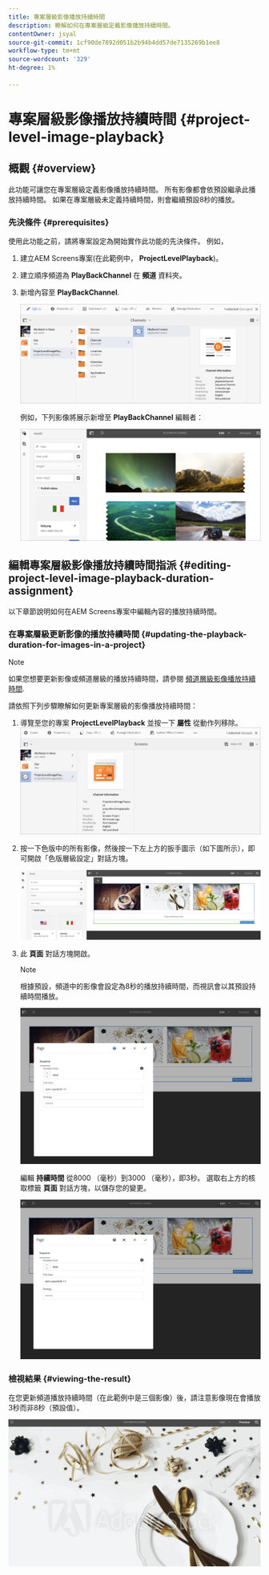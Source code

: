 ```yaml
---
title: 專案層級影像播放持續時間
description: 瞭解如何在專案層級定義影像播放持續時間。
contentOwner: jsyal
source-git-commit: 1cf90de7892d051b2b94b4dd57de7135269b1ee8
workflow-type: tm+mt
source-wordcount: '329'
ht-degree: 1%

---
```



# 專案層級影像播放持續時間 {#project-level-image-playback}

## 概觀 {#overview}

此功能可讓您在專案層級定義影像播放持續時間。 所有影像都會依預設繼承此播放持續時間。 如果在專案層級未定義持續時間，則會繼續預設8秒的播放。

### 先決條件 {#prerequisites}

使用此功能之前，請將專案設定為開始實作此功能的先決條件。 例如，

1. 建立AEM Screens專案(在此範例中， **ProjectLevelPlayback**)。
1. 建立順序頻道為 **PlayBackChannel** 在 **頻道** 資料夾。
1. 新增內容至 **PlayBackChannel**.

   ![資產](assets/image_playback1.png)

   例如，下列影像將展示新增至 **PlayBackChannel** 編輯者：

   ![資產](assets/image_playback2.png)

## 編輯專案層級影像播放持續時間指派 {#editing-project-level-image-playback-duration-assignment}

以下章節說明如何在AEM Screens專案中編輯內容的播放持續時間。

### 在專案層級更新影像的播放持續時間 {#updating-the-playback-duration-for-images-in-a-project}


>[!NOTE]
>
>如果您想要更新影像或頻道層級的播放持續時間，請參閱 [頻道層級影像播放持續時間](channel-level-image-playback.md).

請依照下列步驟瞭解如何更新專案層級的影像播放持續時間：

1. 導覽至您的專案 **ProjectLevelPlayback** 並按一下 **屬性** 從動作列移除。
   ![資產](assets/image_playback3.png)

1. 按一下色版中的所有影像，然後按一下左上方的扳手圖示（如下圖所示），即可開啟「色版層級設定」對話方塊。

   ![screen_shot_2019-06-25at95945am](assets/screen_shot_2019-06-25at95945am.png)

1. 此 **頁面** 對話方塊開啟。

   >[!NOTE]
   >
   >根據預設，頻道中的影像會設定為8秒的播放持續時間，而視訊會以其預設持續時間播放。

   ![screen_shot_2019-06-25at100343am](assets/screen_shot_2019-06-25at100343am.png)

   編輯 **持續時間** 從8000 （毫秒）到3000 （毫秒），即3秒。 選取右上方的核取標籤 **頁面** 對話方塊，以儲存您的變更。

   ![screen_shot_2019-06-25at101527am](assets/screen_shot_2019-06-25at101527am.png)

### 檢視結果 {#viewing-the-result}

在您更新頻道播放持續時間（在此範例中是三個影像）後，請注意影像現在會播放3秒而非8秒（預設值）。

![channel_preview](assets/channel_preview.gif)

